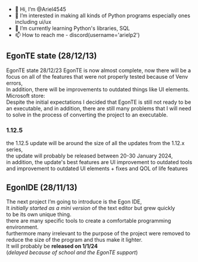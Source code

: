 - 👋 Hi, I’m @Ariel4545  
- 👀 I’m interested in making all kinds of Python programs especially ones including ui/ux  
- 🌱 I’m currently learning Python's libraries, SQL  
- 📫 How to reach me - discord(username='arielp2')  
## EgonTE state (28/12/13)  
EgonTE state 28/12/23
EgonTE is now almost complete, now there will be a focus on all of the features that were not properly tested because of Venv errors,  
In addition, there will be improvements to outdated things like UI elements.  
Microsoft store:  
Despite the initial expectations I decided that EgonTE is still not ready to be an executable, and in addition, there are still many problems that I will need to solve in the process of converting the project to an executable.  
### 1.12.5  
the 1.12.5 update will be around the size of all the updates from the 1.12.x series,  
the update will probably be released between 20-30 January 2024,  
in addition, the update's best features are UI improvement to outdated tools and improvement to outdated UI elements + fixes and QOL of life features  

## EgonIDE (28/11/13)  
The next project I’m going to introduce is the Egon IDE,  
 It _initially started as a mini version_ of the text editor but grew quickly  
 to be its own unique thing.  
there are many specific tools to create a comfortable programming environment.  
furthermore many irrelevant to the purpose of the project were removed to reduce the size of the program and thus make it lighter.  
 It will probably be __released on 1/1/24__  
(_delayed because of school and the EgonTE support_)  

<!---
Ariel4545/Ariel4545 is a ✨ special ✨ repository because its `README.md` (this file) appears on your GitHub profile.
You can click the Preview link to take a look at your changes.
--->
